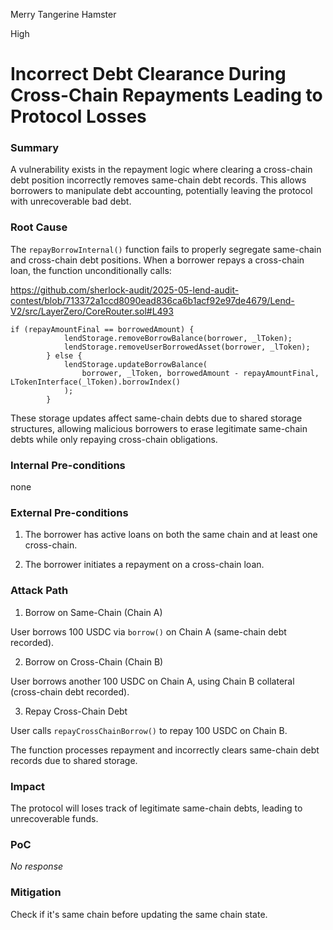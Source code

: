 Merry Tangerine Hamster

High

# Incorrect Debt Clearance During Cross-Chain Repayments Leading to Protocol Losses

### Summary

A vulnerability exists in the repayment logic where clearing a cross-chain debt position incorrectly removes same-chain debt records. This allows borrowers to manipulate debt accounting, potentially leaving the protocol with unrecoverable bad debt.

### Root Cause

The `repayBorrowInternal()` function fails to properly segregate same-chain and cross-chain debt positions. When a borrower repays a cross-chain loan, the function unconditionally calls:

https://github.com/sherlock-audit/2025-05-lend-audit-contest/blob/713372a1ccd8090ead836ca6b1acf92e97de4679/Lend-V2/src/LayerZero/CoreRouter.sol#L493

```solidity
if (repayAmountFinal == borrowedAmount) {
            lendStorage.removeBorrowBalance(borrower, _lToken);
            lendStorage.removeUserBorrowedAsset(borrower, _lToken);
        } else {
            lendStorage.updateBorrowBalance(
                borrower, _lToken, borrowedAmount - repayAmountFinal, LTokenInterface(_lToken).borrowIndex()
            );
        }
```

These storage updates affect same-chain  debts due to shared storage structures, allowing malicious borrowers to erase legitimate same-chain debts while only repaying cross-chain obligations.

### Internal Pre-conditions

none

### External Pre-conditions

1. The borrower has active loans on both the same chain and at least one cross-chain.

2. The borrower initiates a repayment  on a cross-chain loan.

### Attack Path

1. Borrow on Same-Chain (Chain A)

User borrows 100 USDC via `borrow()` on Chain A (same-chain debt recorded).

2. Borrow on Cross-Chain (Chain B)

User borrows another 100 USDC on Chain A, using Chain B collateral (cross-chain debt recorded).

3. Repay Cross-Chain Debt

User calls `repayCrossChainBorrow()` to repay 100 USDC on Chain B.

The function processes repayment and incorrectly clears same-chain debt records due to shared storage.

### Impact

The protocol will loses track of legitimate same-chain debts, leading to unrecoverable funds.

### PoC

_No response_

### Mitigation

Check if it's same chain before updating the same  chain state. 